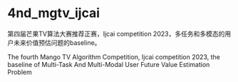 # 4nd_mgtv_ijcai
第四届芒果TV算法大赛推荐正赛，Ijcai competition 2023，多任务和多模态的用户未来价值预估问题的baseline。

The fourth Mango TV Algorithm Competition, Ijcai competition 2023, the baseline of Multi-Task And Multi-Modal User Future Value Estimation Problem
